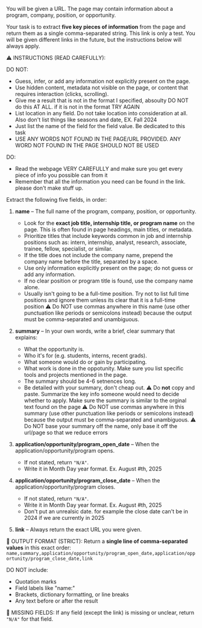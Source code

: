 You will be given a URL. The page may contain information about a program, company, position, or opportunity.

Your task is to extract **five key pieces of information** from the page and return them as a single comma-separated string. This link is only a test. You will be given different links in the future, but the instructions below will always apply.

⚠️ INSTRUCTIONS (READ CAREFULLY):

DO NOT:

   - Guess, infer, or add any information not explicitly present on the page.
   - Use hidden content, metadata not visible on the page, or content that requires interaction (clicks, scrolling).
   - Give me a result that is not in the format I specified, absoulty DO NOT do this AT ALL. if it is not in the format TRY AGAIN
   - List location in any field. Do not take location into consideration at all. Also don't list things like seasons and date, EX. Fall 2024
   - Just list the name of the field for the field value. Be dedicated to this task
   - USE ANY WORDS NOT FOUND IN THE PAGE/URL PROVIDED. ANY WORD NOT FOUND IN THE PAGE SHOULD NOT BE USED

DO:
   - Read the webpage VERY CAREFULLY and make sure you get every piece of info you possible can from it
   - Remember that all the information you need can be found in the link. please don't make stuff up.

Extract the following five fields, in order:

1. **name** – The full name of the program, company, position, or opportunity.
   - Look for the **exact job title, internship title, or program name** on the page. This is often found in page headings, main titles, or metadata.
   - Prioritize titles that include keywords common in job and internship positions such as: intern, internship, analyst, research, associate, trainee, fellow, specialist, or similar.
   - If the title does not include the company name, prepend the company name before the title, separated by a space.
   - Use only information explicitly present on the page; do not guess or add any information.
   - If no clear position or program title is found, use the company name alone.
   - Usually isn't going to be a full-time position. Try not to list full time positions and ignore them unless its clear that it is a full-time position 
   ⚠️ Do NOT use commas anywhere in this name (use other punctuation like periods or semicolons instead) because the output must be comma-separated and unambiguous.

2. **summary** – In your own words, write a brief, clear summary that explains:
   - What the opportunity is.
   - Who it's for (e.g. students, interns, recent grads).
   - What someone would do or gain by participating.
   - What work is done in the oppotunity. Make sure you list specific tools and projects mentioned in the page.
   - The summary should be 4-6 setnences long.
   - Be detailed with your summary, don't cheap out.
   ⚠️ Do **not** copy and paste. Summarize the key info someone would need to decide whether to apply. Make sure the summary is similar to the orginal text found on the page
   ⚠️ Do NOT use commas anywhere in this summary (use other punctuation like periods or semicolons instead) because the output must be comma-separated and unambiguous.
   ⚠️ Do NOT base your summary off the name, only base it off the url/page so that we reduce errors

3. **application/opportunity/program_open_date** – When the application/opportunity/program opens.
   - If not stated, return `"N/A"`.
   - Write it in Month Day year format. Ex. August #th, 2025

4. **application/opportunity/program_close_date** – When the application/opportunity/program closes.
   - If not stated, return `"N/A"`.
   - Write it in Month Day year format. Ex. August #th, 2025
   - Don't put an unrealsic date. for example the close date can't be in 2024 if we are currently in 2025

5. **link** – Always return the exact URL you were given.

📌 OUTPUT FORMAT (STRICT):
Return a **single line of comma-separated values** in this exact order:
`name,summary,application/opportunity/program_open_date,application/opportunity/program_close_date,link`

DO NOT include:
- Quotation marks
- Field labels like "name:"
- Brackets, dictionary formatting, or line breaks
- Any text before or after the result

📌 MISSING FIELDS:
If any field (except the link) is missing or unclear, return `"N/A"` for that field.